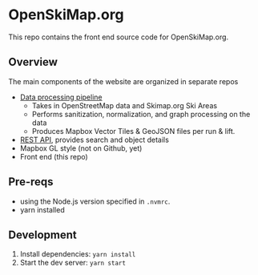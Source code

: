 # OpenSkiMap.org

This repo contains the front end source code for OpenSkiMap.org.

## Overview

The main components of the website are organized in separate repos

- [Data processing pipeline](https://github.com/russellporter/openskidata-processor)
  - Takes in OpenStreetMap data and Skimap.org Ski Areas
  - Performs sanitization, normalization, and graph processing on the data
  - Produces Mapbox Vector Tiles & GeoJSON files per run & lift.
- [REST API](https://github.com/russellporter/api.openskimap.org), provides search and object details
- Mapbox GL style (not on Github, yet)
- Front end (this repo)

## Pre-reqs

- using the Node.js version specified in `.nvmrc`.
- yarn installed

## Development

1. Install dependencies: `yarn install`
2. Start the dev server: `yarn start`
